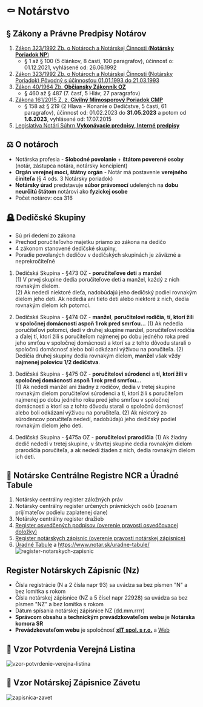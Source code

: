 # ⚰️ Notárstvo
## § Zákony a Právne Predpisy Notárov
1. [Zákon 323/1992 Zb. o Notároch a Notárskej Činnosti (**Notársky Poriadok NP**)](https://www.slov-lex.sk/pravne-predpisy/SK/ZZ/1992/323/20211201.html)  
    - § 1 až § 100 (5 článkov, 8 častí, 100 paragrafov), účinnosť o: 01.12.2021, vyhlásené od: 26.06.1992
2. [Zákon 323/1992 Zb. o Notároch a Notárskej Činnosti (Notársky Poriadok) Pôvodný s účinnosťou 01.01.1993 do 21.03.1993](https://www.slov-lex.sk/pravne-predpisy/SK/ZZ/1992/323/19930101.html)  
3. [Zákon 40/1964 Zb. **Občiansky Zákonník OZ**](https://www.slov-lex.sk/pravne-predpisy/SK/ZZ/1964/40/#predpis.cast-siedma)  
    - § 460 až § 487 (7. časť, 5 Hláv, 27 paragrafov)
4. [Zákona 161/2015 Z. z. **Civilný Mimosporový Poriadok CMP**](https://www.slov-lex.sk/pravne-predpisy/SK/ZZ/2015/161/)
    - § 158 až § 219 (2 Hlava - Konanie o Dedičstve, 5 častí, 61 paragrafov), účinnosť od: 01.02.2023 do **31.05.2023** a potom od **1.6.2023**, vyhlásené od: 17.07.2015
5. [Legislatíva Notári Súhrn **Vykonávacie predpisy, Interné predpisy**](https://www.notar.sk/a-notarsky-poriadok/)

## ⚖️ O notároch
- Notárska profesia - **Slobodné povolanie** + **štátom poverené osoby** (notár, zástupca notára, notársky koncipient)  
- **Orgán verejnej moci, štátny orgán** - Notár má postavenie **verejného činiteľa** (§ 4 ods. 3 Notársky poriadok)  
- **Notársky úrad** predstavuje **súbor právomocí** udelených na **dobu neurčitú štátom** notárovi ako **fyzickej osobe**  
- Počet notárov: cca 316

## 🪦 Dedičské Skupiny 
- Sú pri dedení zo zákona
- Prechod poručiteľovho majetku priamo zo zákona na dedičo
- 4 zákonom stanovené dedičské skupiny,
- Poradie povolaných dedičov v dedičských skupinách je záväzné a neprekročiteľné 

1. Dedičská Skupina - §473 OZ - **poručiteľove deti** a **manžel**  
(1) V prvej skupine dedia poručiteľove deti a manžel, každý z nich rovnakým dielom.   
(2) Ak nededí niektoré dieťa, nadobúdajú jeho dedičský podiel rovnakým dielom jeho deti. Ak nededia ani tieto deti alebo niektoré z nich, dedia rovnakým dielom ich potomci.   

2. Dedičská Skupina - §474 OZ - **manžel**, **poručitelovi rodičia**, **tí, ktorí žili v spoločnej domácnosti aspoň 1 rok pred smrťou...** 
(1) Ak nededia poručiteľovi potomci, dedí v druhej skupine manžel, poručiteľovi rodičia a ďalej tí, ktorí žili s poručiteľom najmenej po dobu jedného roka pred jeho smrťou v spoločnej domácnosti a ktorí sa z tohto dôvodu starali o spoločnú domácnosť alebo boli odkázaní výživou na poručiteľa. 
(2) Dedičia druhej skupiny dedia rovnakým dielom, **manžel** však vždy **najmenej polovicu 1/2 dedičstva**.

3. Dedičská Skupina - §475 OZ - **poručitelovi súrodenci** a **tí, ktorí žili v spoločnej domácnosti aspoň 1 rok pred smrťou...**  
(1) Ak nededí manžel ani žiadny z rodičov, dedia v tretej skupine rovnakým dielom poručiteľovi súrodenci a tí, ktorí žili s poručiteľom najmenej po dobu jedného roku pred jeho smrťou v spoločnej domácnosti a ktorí sa z tohto dôvodu starali o spoločnú domácnosť alebo boli odkázaní výživou na poručiteľa. 
(2) Ak niektorý zo súrodencov poručiteľa nededí, nadobúdajú jeho dedičský podiel rovnakým dielom jeho deti. 

4. Dedičská Skupina - §475a OZ - **poručitelovi prarodičia** 
(1) Ak žiadny dedič nededí v tretej skupine, v štvrtej skupine dedia rovnakým dielom prarodičia poručiteľa, a ak nededí žiaden z nich, dedia rovnakým dielom ich deti.

## 🧰 Notárske Centrálne Registre NCR a Úradné Tabule
1. Notársky centrálny register záložných práv
1. Notársky centrálny register určených právnických osôb (zoznam prijímateľov podielu zaplatenej dane)
1. Notársky centrálny register dražieb
1. [Register osvedčených podpisov (overenie pravosti osvedčovacej doložky)](https://www.notar.sk/osvedcenie-podpisu/)
1. [Register notárskych zápisníc (overenie pravosti notárskej zápisnice)](https://www.notar.sk/overenie-podpisu/)
1. [Úradné Tabule](https://drive.google.com/drive/folders/0Bx-jDPt_90ZpMzlvQ1pramhYTGM?resourcekey=0-Gy4__ffeoHLfhuhTtIfWow) a https://www.notar.sk/uradne-tabule/
![register-notarskych-zapisnic](https://github.com/miroslav-reiter/Notarstvo/assets/24510943/8dccf2b8-4d35-485b-aae6-14c930a1a2ed)

## Register Notárskych Zápisníc (Nz)
- Čísla registrácie (N a 2 čísla napr 93) sa uvádza sa bez písmen "N" a bez lomítka s rokom
- Čísla notárskej zápisnice (NZ a 5 čísel napr 22928) sa uvádza sa bez písmen "NZ" a bez lomítka s rokom
- Dátum spísania notárskej zápisnice NZ (dd.mm.rrrr)
- **Správcom obsahu** a **technickým prevádzkovateľom webu** je **Notárska komora SR** 
- **Prevádzkovateľom webu** je spoločnosť [**xIT spol. s r.o.**](https://www.finstat.sk/46668489) a [Web](https://xit.camp/)

## 📝 Vzor Potvrdenia Verejná Listina
![vzor-potvrdenie-verejna-listina](https://github.com/miroslav-reiter/Notarstvo/assets/24510943/452a41f3-1d68-4a13-98d8-0e49239bdead)

## 📃 Vzor Notárskej Zápisnice Závetu
![zapisnica-zavet](https://github.com/miroslav-reiter/Notarstvo/assets/24510943/e48f5880-bbce-4f93-aad2-92517bfb6e34)


